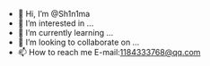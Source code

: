 - 👋 Hi, I’m @Sh1n1ma
- 👀 I’m interested in ...
- 🌱 I’m currently learning ...
- 💞️ I’m looking to collaborate on ...
- 📫 How to reach me E-mail:1184333768@qq.com

<!---
Sh1n1ma/Sh1n1ma is a ✨ special ✨ repository because its `README.md` (this file) appears on your GitHub profile.
You can click the Preview link to take a look at your changes.
--->
